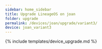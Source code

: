 ```yaml
---
sidebar: home_sidebar
title: Upgrade LineageOS on joan
folder: upgrade
permalink: /devices/joan/upgrade/variant3/
device: joan_variant3
---
```

{% include templates/device_upgrade.md %}
